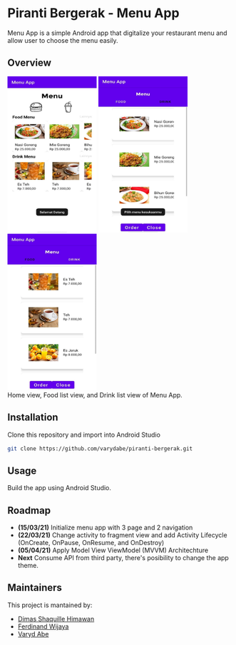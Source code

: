 # Piranti Bergerak - Menu App

Menu App is a simple Android app that digitalize your restaurant menu and allow user to choose the menu easily.

## Overview
<img src="images/home.jpeg" alt="home" width="200" height="350"/>   <img src="images/foodlist.jpeg" alt="foodlist" width="200" height="350"/>   <img src="images/drinklist.jpeg" alt="drinklist" width="200" height="350"/>   
Home view, Food list view, and Drink list view of Menu App.

## Installation

Clone this repository and import into Android Studio

```bash
git clone https://github.com/varydabe/piranti-bergerak.git
```

## Usage

Build the app using Android Studio.

## Roadmap

- **(15/03/21)** Initialize menu app with 3 page and 2 navigation 
- **(22/03/21)** Change activity to fragment view and add Activity Lifecycle (OnCreate, OnPause, OnResume, and OnDestroy) 
- **(05/04/21)** Apply Model View ViewModel (MVVM) Architechture
- **Next** Consume API from third party, there's posibility to change the app theme. 

## Maintainers
This project is mantained by:
* [Dimas Shaquille Himawan](https://github.com/dshimawan)
* [Ferdinand Wijaya](https://github.com/ferdiws)
* [Varyd Abe](https://github.com/varydabe)
